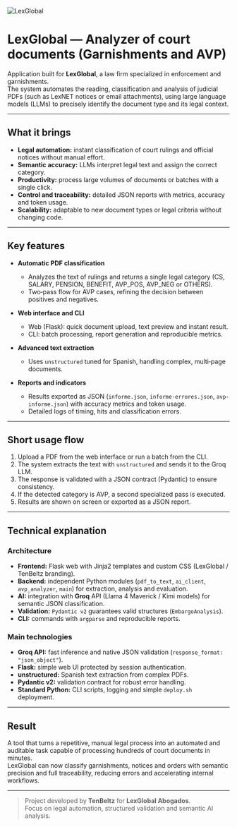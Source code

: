 ![LexGlobal](/projects/lexglobal.png)
# LexGlobal — Analyzer of court documents (Garnishments and AVP)

Application built for **LexGlobal**, a law firm specialized in enforcement and garnishments.  
The system automates the reading, classification and analysis of judicial PDFs (such as LexNET notices or email attachments), using large language models (LLMs) to precisely identify the document type and its legal context.

---

## What it brings
- **Legal automation:** instant classification of court rulings and official notices without manual effort.  
- **Semantic accuracy:** LLMs interpret legal text and assign the correct category.  
- **Productivity:** process large volumes of documents or batches with a single click.  
- **Control and traceability:** detailed JSON reports with metrics, accuracy and token usage.  
- **Scalability:** adaptable to new document types or legal criteria without changing code.

---

## Key features
- **Automatic PDF classification**
  - Analyzes the text of rulings and returns a single legal category (CS, SALARY, PENSION, BENEFIT, AVP_POS, AVP_NEG or OTHERS).  
  - Two‑pass flow for AVP cases, refining the decision between positives and negatives.  

- **Web interface and CLI**
  - Web (Flask): quick document upload, text preview and instant result.  
  - CLI: batch processing, report generation and reproducible metrics.

- **Advanced text extraction**
  - Uses `unstructured` tuned for Spanish, handling complex, multi‑page documents.

- **Reports and indicators**
  - Results exported as JSON (`informe.json`, `informe-errores.json`, `avp-informe.json`) with accuracy metrics and token usage.  
  - Detailed logs of timing, hits and classification errors.

---

## Short usage flow
1. Upload a PDF from the web interface or run a batch from the CLI.  
2. The system extracts the text with `unstructured` and sends it to the Groq LLM.  
3. The response is validated with a JSON contract (Pydantic) to ensure consistency.  
4. If the detected category is AVP, a second specialized pass is executed.  
5. Results are shown on screen or exported as a JSON report.

---

## Technical explanation

### Architecture
- **Frontend:** Flask web with Jinja2 templates and custom CSS (LexGlobal / TenBeltz branding).  
- **Backend:** independent Python modules (`pdf_to_text`, `ai_client`, `avp_analyzer`, `main`) for extraction, analysis and evaluation.  
- **AI:** integration with **Groq** API (Llama 4 Maverick / Kimi models) for semantic JSON classification.  
- **Validation:** `Pydantic v2` guarantees valid structures (`EmbargoAnalysis`).  
- **CLI:** commands with `argparse` and reproducible reports.  

### Main technologies
- **Groq API:** fast inference and native JSON validation (`response_format: "json_object"`).  
- **Flask:** simple web UI protected by session authentication.  
- **unstructured:** Spanish text extraction from complex PDFs.  
- **Pydantic v2:** validation contract for robust error handling.  
- **Standard Python:** CLI scripts, logging and simple `deploy.sh` deployment.

---

## Result
A tool that turns a repetitive, manual legal process into an automated and auditable task capable of processing hundreds of court documents in minutes.  
LexGlobal can now classify garnishments, notices and orders with semantic precision and full traceability, reducing errors and accelerating internal workflows.

---

> Project developed by **TenBeltz** for **LexGlobal Abogados**.  
> Focus on legal automation, structured validation and semantic AI analysis.

